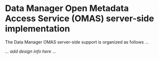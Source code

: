 <!-- SPDX-License-Identifier: CC-BY-4.0 -->
<!-- Copyright Contributors to the ODPi Egeria project. -->

# Data Manager Open Metadata Access Service (OMAS) server-side implementation

The Data Manager OMAS server-side support is organized as follows ...

_... add design info here ..._